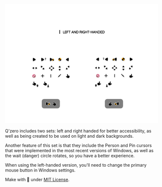 <p align="center"><a href="#"><img alt="Image to Ico" src="assets/Preview-Page.png"/></a></p>

Q'zero includes two sets: left and right handed for better accessibility, as well as being created to be used on light and dark backgrounds.

Another feature of this set is that they include the Person and Pin cursors that were implemented in the most recent versions of Windows, as well as the wait (danger) circle rotates, so you have a better experience.

When using the left-handed version, you'll need to change the primary mouse button in Windows settings.

Make with 🖤 under [MIT License](https://github.com/genesistoxical/qzero-cursor/blob/master/LICENSE).
